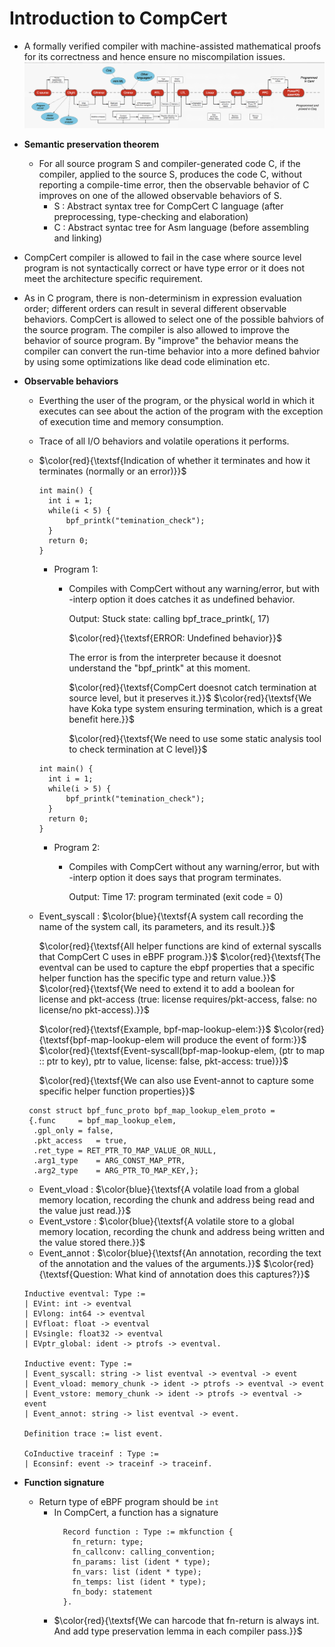 # Introduction to CompCert

- A formally verified compiler with machine-assisted mathematical proofs for its correctness and hence ensure no miscompilation issues. 
![compcert_overview](compcert_image)
- **Semantic preservation theorem**
  - For all source program S and compiler-generated code C, 
    if the compiler, applied to the source S, produces the code C,
    without reporting a compile-time error,
    then the observable behavior of C improves on one of the allowed observable behaviors of S. 
    - S : Abstract syntax tree for CompCert C language (after preprocessing, type-checking 
          and elaboration)
    - C : Abstract syntac tree for Asm language (before assembling and linking) 
- CompCert compiler is allowed to fail in the case where source level program is not syntactically correct or have type error or it does not meet the architecture specific requirement. 
- As in C program, there is non-determinism in expression evaluation order; different orders can result in several different observable behaviors. CompCert is allowed to select one of the possible bahviors of the source program. The compiler is also allowed to improve the behavior of source program. By "improve" the behavior means the compiler can convert the run-time behavior into a more defined bahvior by using some optimizations like dead code elimination etc. 
- **Observable behaviors**
    - Everthing the user of the program, or the physical world in which it executes can see about the action of the program with the exception of execution time and memory consumption.
    - Trace of all I/O behaviors and volatile operations it performs. 
    - $\color{red}{\textsf{Indication of whether it terminates and how it terminates (normally or an error)}}$ 
      ```
      int main() {
        int i = 1;
        while(i < 5) {
            bpf_printk("temination_check");
        }
        return 0;
      }

      ```
      - Program 1: 
        - Compiles with CompCert without any warning/error, but with -interp option it does catches 
          it as undefined behavior.

          Output: Stuck state: calling bpf_trace_printk(<ptr>, 17)

          $\color{red}{\textsf{ERROR: Undefined behavior}}$

          The error is from the interpreter because it doesnot understand the "bpf_printk" at this moment. 

          $\color{red}{\textsf{CompCert doesnot catch termination at source level, but it preserves it.}}$ 
          $\color{red}{\textsf{We have Koka type system ensuring termination, which is a great benefit here.}}$

          $\color{red}{\textsf{We need to use some static analysis tool to check termination at C level}}$
      ```
      int main() {
        int i = 1;
        while(i > 5) {
            bpf_printk("temination_check");
        }
        return 0;
      }

      ```
      - Program 2: 
        - Compiles with CompCert without any warning/error, but with -interp option it does says 
          that program terminates.

          Output: Time 17: program terminated (exit code = 0)
    - Event_syscall : $\color{blue}{\textsf{A system call recording the name of the system call, its parameters, and its result.}}$
    
        $\color{red}{\textsf{All helper functions are kind of external syscalls that CompCert C uses in eBPF program.}}$ 
        $\color{red}{\textsf{The eventval can be used to capture the ebpf properties that a specific helper function has the specific type and return value.}}$ 
        $\color{red}{\textsf{We need to extend it to add a boolean for license and pkt-access (true: license requires/pkt-access, false: no license/no pkt-access).}}$ 
    
        $\color{red}{\textsf{Example, bpf-map-lookup-elem:}}$
        $\color{red}{\textsf{bpf-map-lookup-elem will produce the event of form:}}$
        $\color{red}{\textsf{Event-syscall(bpf-map-lookup-elem, (ptr to map :: ptr to key), ptr to value, license: false, pkt-access: true)}}$

        $\color{red}{\textsf{We can also use Event-annot to capture some specific helper function properties}}$
    ```
     const struct bpf_func_proto bpf_map_lookup_elem_proto = 
     {.func		= bpf_map_lookup_elem,
	  .gpl_only	= false,
	  .pkt_access	= true,
	  .ret_type	= RET_PTR_TO_MAP_VALUE_OR_NULL,
	  .arg1_type	= ARG_CONST_MAP_PTR,
	  .arg2_type	= ARG_PTR_TO_MAP_KEY,};
    ```
    - Event_vload : $\color{blue}{\textsf{A volatile load from a global memory location, recording the chunk and address being read and the value just read.}}$
    - Event_vstore : $\color{blue}{\textsf{A volatile store to a global memory location, recording the chunk and address being written and the value stored there.}}$
    - Event_annot : $\color{blue}{\textsf{An annotation, recording the text of the annotation and the values
      of the arguments.}}$ $\color{red}{\textsf{Question: What kind of annotation does this captures?}}$

    ```
    Inductive eventval: Type :=
    | EVint: int -> eventval
    | EVlong: int64 -> eventval
    | EVfloat: float -> eventval
    | EVsingle: float32 -> eventval
    | EVptr_global: ident -> ptrofs -> eventval.

    Inductive event: Type :=
    | Event_syscall: string -> list eventval -> eventval -> event
    | Event_vload: memory_chunk -> ident -> ptrofs -> eventval -> event
    | Event_vstore: memory_chunk -> ident -> ptrofs -> eventval -> event
    | Event_annot: string -> list eventval -> event.

    Definition trace := list event.

    CoInductive traceinf : Type :=
    | Econsinf: event -> traceinf -> traceinf.

    ```
- **Function signature**
  - Return type of eBPF program should be ``int``
    - In CompCert, a function has a signature
      ```
        Record function : Type := mkfunction {
          fn_return: type;
          fn_callconv: calling_convention;
          fn_params: list (ident * type);
          fn_vars: list (ident * type);
          fn_temps: list (ident * type);
          fn_body: statement
        }.
      ```
    - $\color{red}{\textsf{We can harcode that fn-return is always int. And add type preservation lemma in each compiler pass.}}$